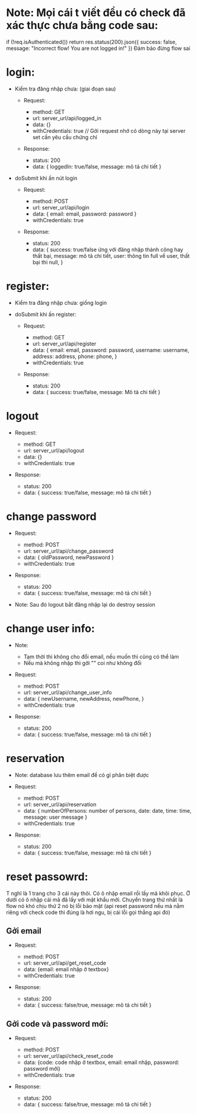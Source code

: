 # Note: Mọi cái t viết đều có check đã xác thực chưa bằng code sau:

if (!req.isAuthenticated()) return res.status(200).json({ success: false, message: "Incorrect flow! You are not logged in!" })
Đảm bảo đừng flow sai

# login:

- Kiểm tra đăng nhập chưa: (giai đoạn sau)

  - Request:

    - method: GET
    - url: server_url/api/logged_in
    - data: {}
    - withCredentials: true // Gởi request nhớ có dòng này tại server set cần yêu cầu chứng chỉ

  - Response:
    - status: 200
    - data: {
      loggedIn: true/false,
      message: mô tả chi tiết
      }

- doSubmit khi ấn nút login

  - Request:

    - method: POST
    - url: server_url/api/login
    - data: {
      email: email,
      password: password
      }
    - withCredentials: true

  - Response:
    - status: 200
    - data: {
      success: true/false ứng với đăng nhập thành công hay thất bại,
      message: mô tả chi tiết,
      user: thông tin full về user, thất bại thì null,
      }

# register:

- Kiểm tra đăng nhập chưa: giống login

- doSubmit khi ấn register:

  - Request:

    - method: GET
    - url: server_url/api/register
    - data: {
      email: email,
      password: password,
      username: username,
      address: address,
      phone: phone,
      }
    - withCredentials: true

  - Response:
    - status: 200
    - data: {
      success: true/false,
      message: Mô tả chi tiết
      }

# logout

- Request:

  - method: GET
  - url: server_url/api/logout
  - data: {}
  - withCredentials: true

- Response:
  - status: 200
  - data: {
    success: true/false,
    message: mô tả chi tiết
    }

# change password

- Request:

  - method: POST
  - url: server_url/api/change_password
  - data: {
    oldPassword,
    newPassword
    }
  - withCredentials: true

- Response:
  - status: 200
  - data: {
    success: true/false,
    message: mô tả chi tiết
    }
- Note:
  Sau đó logout bắt đăng nhập lại do destroy session

# change user info:

- Note:

  - Tạm thời thì không cho đổi email, nếu muốn thì cũng có thể làm
  - Nếu mà không nhập thì gởi "" coi như không đổi

- Request:

  - method: POST
  - url: server_url/api/change_user_info
  - data: {
    newUsername,
    newAddress,
    newPhone,
    }
  - withCredentials: true

- Response:
  - status: 200
  - data: {
    success: true/false,
    message: mô tả chi tiết
    }

# reservation

- Note: database lưu thêm email để có gì phân biệt được
- Request:

  - method: POST
  - url: server_url/api/reservation
  - data: {
    numberOfPersons: number of persons, date: date, time: time, message: user message
    }
  - withCredentials: true

- Response:
  - status: 200
  - data: {
    success: true/false,
    message: mô tả chi tiết
    }

# reset passowrd:

T nghĩ là 1 trang cho 3 cái này thôi. Có ô nhập email rồi lấy mã khôi phục. Ở dưới có ô nhập cái mã đã lấy với mật khẩu mới. Chuyển trang thứ nhất là flow nó khó chịu thứ 2 nó bị lỗi bảo mật (api reset password nếu mà nằm riêng với check code thì đúng là hơi ngu, bị cái lỗi gọi thẳng api đó)

## Gởi email

- Request:

  - method: POST
  - url: server_url/api/get_reset_code
  - data: {email: email nhập ở textbox}
  - withCredentials: true

- Response:
  - status: 200
  - data: {
    success: false/true,
    message: mô tả chi tiết
    }

## Gởi code và password mới:

- Request:

  - method: POST
  - url: server_url/api/check_reset_code
  - data: {code: code nhập ở textbox, email: email nhập, password: password mới}
  - withCredentials: true

- Response:
  - status: 200
  - data: {
    success: false/true,
    message: mô tả chi tiết
    }
